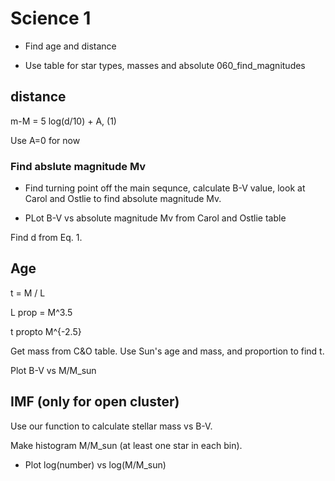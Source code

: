 # Science 1

* Find age and distance

* Use table for star types, masses and absolute 060_find_magnitudes

## distance

m-M = 5 log(d/10) + A, (1)

Use A=0 for now

### Find abslute magnitude Mv

* Find turning point off the main sequnce, calculate B-V value, look at Carol and Ostlie to find absolute magnitude Mv.

* PLot B-V vs absolute magnitude Mv from Carol and Ostlie table

Find d from Eq. 1.


## Age

t = M / L

L prop = M^3.5

t propto M^{-2.5}

Get mass from C&O table. Use Sun's age and mass, and proportion to find t.

Plot B-V vs M/M_sun


## IMF (only for open cluster)

Use our function to calculate stellar mass vs B-V.

Make histogram M/M_sun (at least one star in each bin).

* Plot log(number) vs log(M/M_sun)
